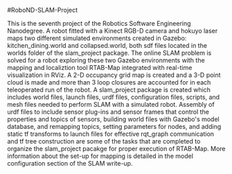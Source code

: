 #RoboND-SLAM-Project

This is the seventh project of the Robotics Software Engineering Nanodegree. A robot fitted with a Kinect RGB-D camera and hokuyo laser maps two different simulated environments created in Gazebo: kitchen_dining.world and collapsed.world, both sdf files located in the worlds folder of the slam_project package. The online SLAM problem is solved for a robot exploring these two Gazebo environments with the mapping and localiztion tool RTAB-Map integrated with real-time visualization in RViz. A 2-D occupancy grid map is created and a 3-D point cloud is made and more than 3 loop closures are accounted for in each teleoperated run of the robot. A slam_project package is created which includes world files, launch files, urdf files, configuration files, scripts, and mesh files needed to perform SLAM with a simulated robot. Assembly of urdf files to include sensor plug-ins and sensor frames that control the properties and topics of sensors, building world files with Gazebo's model database, and remapping topics, setting parameters for nodes, and adding static tf transforms to launch files for effective rqt_graph communication and tf tree construction are some of the tasks that are completed to organize the slam_project pacakge for proper execution of RTAB-Map. More information about the set-up for mapping is detailed in the model configuration section of the SLAM write-up.
